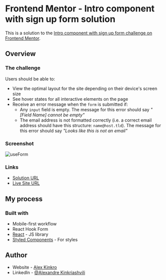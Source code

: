 # Frontend Mentor - Intro component with sign up form solution

This is a solution to the [Intro component with sign up form challenge on Frontend Mentor](https://www.frontendmentor.io/challenges/intro-component-with-signup-form-5cf91bd49edda32581d28fd1).


## Overview

### The challenge

Users should be able to:

- View the optimal layout for the site depending on their device's screen size
- See hover states for all interactive elements on the page
- Receive an error message when the `form` is submitted if:
  - Any `input` field is empty. The message for this error should say *"[Field Name] cannot be empty"*
  - The email address is not formatted correctly (i.e. a correct email address should have this structure: `name@host.tld`). The message for this error should say *"Looks like this is not an email"*

### Screenshot

![useForm](https://user-images.githubusercontent.com/85110325/221801123-c454ff42-4e0b-40fe-88b4-40d6ba635a3e.jpg)


### Links

- [Solution URL](https://github.com/Kinkro/signup-form)
- [Live Site URL](https://kinkro.github.io/signup-form/)

## My process

### Built with

- Mobile-first workflow
- React Hook Form
- [React](https://reactjs.org/) - JS library
- [Styled Components](https://styled-components.com/) - For styles


## Author

- Website - [Alex Kinkro](https://www.kinkro.github.io/Portfolio.com)
- LinkedIn - [@Alexandre Kinkriashvili](https://www.linkedin.com/in/alexkinkriashvili/)



